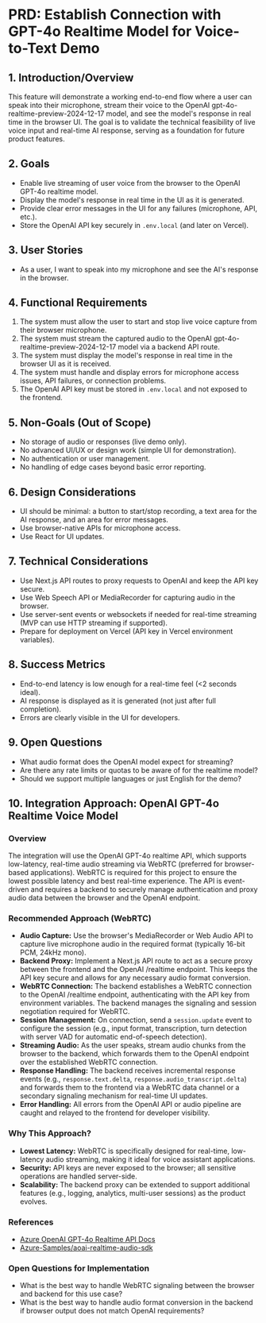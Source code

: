 # PRD: Establish Connection with GPT-4o Realtime Model for Voice-to-Text Demo

## 1. Introduction/Overview
This feature will demonstrate a working end-to-end flow where a user can speak into their microphone, stream their voice to the OpenAI gpt-4o-realtime-preview-2024-12-17 model, and see the model's response in real time in the browser UI. The goal is to validate the technical feasibility of live voice input and real-time AI response, serving as a foundation for future product features.

## 2. Goals
- Enable live streaming of user voice from the browser to the OpenAI GPT-4o realtime model.
- Display the model's response in real time in the UI as it is generated.
- Provide clear error messages in the UI for any failures (microphone, API, etc.).
- Store the OpenAI API key securely in `.env.local` (and later on Vercel).

## 3. User Stories
- As a user, I want to speak into my microphone and see the AI's response in the browser.

## 4. Functional Requirements
1. The system must allow the user to start and stop live voice capture from their browser microphone.
2. The system must stream the captured audio to the OpenAI gpt-4o-realtime-preview-2024-12-17 model via a backend API route.
3. The system must display the model's response in real time in the browser UI as it is received.
4. The system must handle and display errors for microphone access issues, API failures, or connection problems.
5. The OpenAI API key must be stored in `.env.local` and not exposed to the frontend.

## 5. Non-Goals (Out of Scope)
- No storage of audio or responses (live demo only).
- No advanced UI/UX or design work (simple UI for demonstration).
- No authentication or user management.
- No handling of edge cases beyond basic error reporting.

## 6. Design Considerations
- UI should be minimal: a button to start/stop recording, a text area for the AI response, and an area for error messages.
- Use browser-native APIs for microphone access.
- Use React for UI updates.

## 7. Technical Considerations
- Use Next.js API routes to proxy requests to OpenAI and keep the API key secure.
- Use Web Speech API or MediaRecorder for capturing audio in the browser.
- Use server-sent events or websockets if needed for real-time streaming (MVP can use HTTP streaming if supported).
- Prepare for deployment on Vercel (API key in Vercel environment variables).

## 8. Success Metrics
- End-to-end latency is low enough for a real-time feel (<2 seconds ideal).
- AI response is displayed as it is generated (not just after full completion).
- Errors are clearly visible in the UI for developers.

## 9. Open Questions
- What audio format does the OpenAI model expect for streaming?
- Are there any rate limits or quotas to be aware of for the realtime model?
- Should we support multiple languages or just English for the demo?

## 10. Integration Approach: OpenAI GPT-4o Realtime Voice Model

### Overview
The integration will use the OpenAI GPT-4o realtime API, which supports low-latency, real-time audio streaming via WebRTC (preferred for browser-based applications). WebRTC is required for this project to ensure the lowest possible latency and best real-time experience. The API is event-driven and requires a backend to securely manage authentication and proxy audio data between the browser and the OpenAI endpoint.

### Recommended Approach (WebRTC)
- **Audio Capture:** Use the browser's MediaRecorder or Web Audio API to capture live microphone audio in the required format (typically 16-bit PCM, 24kHz mono).
- **Backend Proxy:** Implement a Next.js API route to act as a secure proxy between the frontend and the OpenAI /realtime endpoint. This keeps the API key secure and allows for any necessary audio format conversion.
- **WebRTC Connection:** The backend establishes a WebRTC connection to the OpenAI /realtime endpoint, authenticating with the API key from environment variables. The backend manages the signaling and session negotiation required for WebRTC.
- **Session Management:** On connection, send a `session.update` event to configure the session (e.g., input format, transcription, turn detection with server VAD for automatic end-of-speech detection).
- **Streaming Audio:** As the user speaks, stream audio chunks from the browser to the backend, which forwards them to the OpenAI endpoint over the established WebRTC connection.
- **Response Handling:** The backend receives incremental response events (e.g., `response.text.delta`, `response.audio_transcript.delta`) and forwards them to the frontend via a WebRTC data channel or a secondary signaling mechanism for real-time UI updates.
- **Error Handling:** All errors from the OpenAI API or audio pipeline are caught and relayed to the frontend for developer visibility.

### Why This Approach?
- **Lowest Latency:** WebRTC is specifically designed for real-time, low-latency audio streaming, making it ideal for voice assistant applications.
- **Security:** API keys are never exposed to the browser; all sensitive operations are handled server-side.
- **Scalability:** The backend proxy can be extended to support additional features (e.g., logging, analytics, multi-user sessions) as the product evolves.

### References
- [Azure OpenAI GPT-4o Realtime API Docs](https://learn.microsoft.com/en-us/azure/ai-services/openai/how-to/realtime-audio)
- [Azure-Samples/aoai-realtime-audio-sdk](https://github.com/Azure-Samples/aoai-realtime-audio-sdk)

### Open Questions for Implementation
- What is the best way to handle WebRTC signaling between the browser and backend for this use case?
- What is the best way to handle audio format conversion in the backend if browser output does not match OpenAI requirements? 